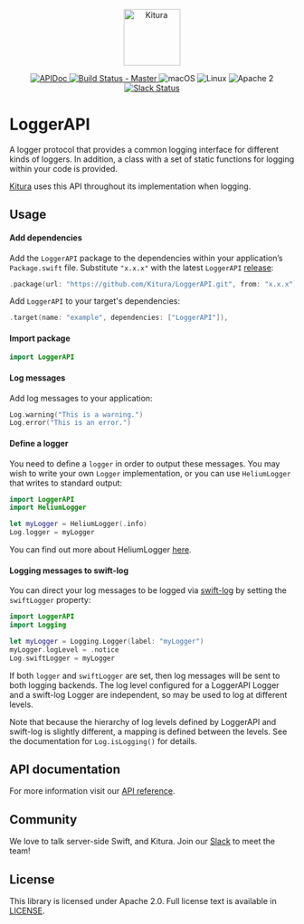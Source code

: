<p align="center">
    <a href="http://kitura.dev/">
        <img src="https://raw.githubusercontent.com/Kitura/Kitura/master/Sources/Kitura/resources/kitura-bird.svg?sanitize=true" height="100" alt="Kitura">
    </a>
</p>


<p align="center">
    <a href="https://kitura.github.io/LoggerAPI/index.html">
    <img src="https://img.shields.io/badge/apidoc-LoggerAPI-1FBCE4.svg?style=flat" alt="APIDoc">
    </a>
    <a href="https://travis-ci.org/Kitura/LoggerAPI">
    <img src="https://travis-ci.org/Kitura/LoggerAPI.svg?branch=master" alt="Build Status - Master">
    </a>
    <img src="https://img.shields.io/badge/os-macOS-green.svg?style=flat" alt="macOS">
    <img src="https://img.shields.io/badge/os-linux-green.svg?style=flat" alt="Linux">
    <img src="https://img.shields.io/badge/license-Apache2-blue.svg?style=flat" alt="Apache 2">
    <a href="http://swift-at-ibm-slack.mybluemix.net/">
    <img src="http://swift-at-ibm-slack.mybluemix.net/badge.svg" alt="Slack Status">
    </a>
</p>

# LoggerAPI

A logger protocol that provides a common logging interface for different kinds of loggers. In addition, a class with a set of static functions for logging within your code is provided.

[Kitura](https://github.com/Kitura/Kitura) uses this API throughout its implementation when logging.

## Usage

#### Add dependencies

Add the `LoggerAPI` package to the dependencies within your application’s `Package.swift` file. Substitute `"x.x.x"` with the latest `LoggerAPI` [release](https://github.com/Kitura/LoggerAPI/releases):

```swift
.package(url: "https://github.com/Kitura/LoggerAPI.git", from: "x.x.x")
```
Add `LoggerAPI` to your target's dependencies:
```swift
.target(name: "example", dependencies: ["LoggerAPI"]),
```

#### Import package

```swift
import LoggerAPI
````

#### Log messages

Add log messages to your application:
```swift
Log.warning("This is a warning.")
Log.error("This is an error.")
```

#### Define a logger

You need to define a `logger` in order to output these messages. You may wish to write your own `Logger` implementation, or you can use `HeliumLogger` that writes to standard output:
```swift
import LoggerAPI
import HeliumLogger

let myLogger = HeliumLogger(.info)
Log.logger = myLogger
```
You can find out more about HeliumLogger [here](https://github.com/Kitura/HeliumLogger/blob/master/README.md).

#### Logging messages to swift-log

You can direct your log messages to be logged via [swift-log](https://github.com/apple/swift-log) by setting the `swiftLogger` property:
```swift
import LoggerAPI
import Logging

let myLogger = Logging.Logger(label: "myLogger")
myLogger.logLevel = .notice
Log.swiftLogger = myLogger
```
If both `logger` and `swiftLogger` are set, then log messages will be sent to both logging backends. The log level configured for a LoggerAPI Logger and a swift-log Logger are independent, so may be used to log at different levels.

Note that because the hierarchy of log levels defined by LoggerAPI and swift-log is slightly different, a mapping is defined between the levels. See the documentation for `Log.isLogging()` for details.

## API documentation

For more information visit our [API reference](http://ibm-swift.github.io/LoggerAPI/).

## Community

We love to talk server-side Swift, and Kitura. Join our [Slack](http://swift-at-ibm-slack.mybluemix.net/) to meet the team!

## License

This library is licensed under Apache 2.0. Full license text is available in [LICENSE](https://github.com/Kitura/LoggerAPI/blob/master/LICENSE.txt).
